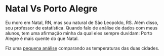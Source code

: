 # Natal Vs Porto Alegre

Eu moro em Natal, RN, mas sou natural de São Leopoldo, RS. Além disso, sou professor de estatística. Quando falo de análise de dados com meus alunos, tem uma afirmação minha da qual eles sempre duvidam: Porto Alegre é mais quente do que Natal.

Fiz uma [pequena análise](../comparacao.html) comparando as temperaturas das duas cidades.

